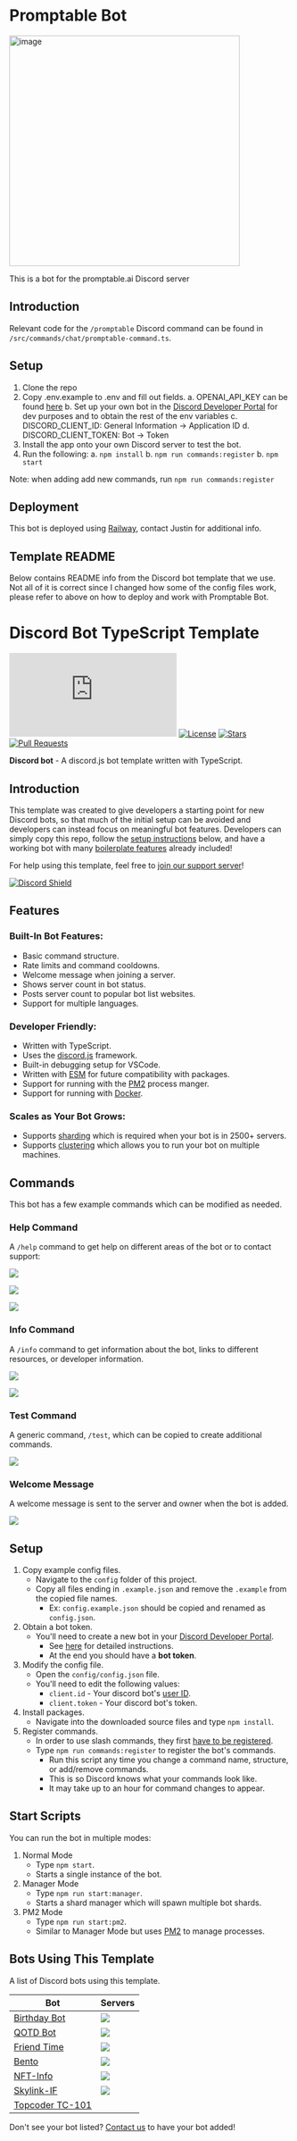 # Promptable Bot

<img width="413" alt="image" src="https://user-images.githubusercontent.com/54543035/216459347-fa8b878e-b24e-46c7-9521-dfce5cfec683.png">

This is a bot for the promptable.ai Discord server

## Introduction

Relevant code for the `/promptable` Discord command can be found in `/src/commands/chat/promptable-command.ts`.

## Setup

1. Clone the repo
2. Copy .env.example to .env and fill out fields.
    a. OPENAI_API_KEY can be found [here](https://platform.openai.com/account/api-keys)
    b. Set up your own bot in the [Discord Developer Portal](https://discord.com/developers/docs/getting-started#creating-an-app) for dev purposes and to obtain the rest of the env variables
    c. DISCORD_CLIENT_ID: General Information -> Application ID
    d. DISCORD_CLIENT_TOKEN: Bot -> Token
3. Install the app onto your own Discord server to test the bot.
4. Run the following:
a. `npm install`
b. `npm run commands:register`
b. `npm start`

Note: when adding add new commands, run `npm run commands:register`

## Deployment

This bot is deployed using [Railway](https://railway.app/), contact Justin for additional info.

## Template README
Below contains README info from the Discord bot template that we use. Not all of it is correct since I changed how some of the config files work, please refer to above on how to deploy and work with Promptable Bot.

# Discord Bot TypeScript Template

[![discord.js](https://img.shields.io/github/package-json/dependency-version/KevinNovak/Discord-Bot-TypeScript-Template/discord.js)](https://discord.js.org/)
[![License](https://img.shields.io/badge/license-MIT-blue)](https://opensource.org/licenses/MIT)
[![Stars](https://img.shields.io/github/stars/KevinNovak/Discord-Bot-TypeScript-Template.svg)](https://github.com/KevinNovak/Discord-Bot-TypeScript-Template/stargazers)
[![Pull Requests](https://img.shields.io/badge/Pull%20Requests-Welcome!-brightgreen)](https://github.com/KevinNovak/Discord-Bot-TypeScript-Template/pulls)

**Discord bot** - A discord.js bot template written with TypeScript.

## Introduction

This template was created to give developers a starting point for new Discord bots, so that much of the initial setup can be avoided and developers can instead focus on meaningful bot features. Developers can simply copy this repo, follow the [setup instructions](#setup) below, and have a working bot with many [boilerplate features](#features) already included!

For help using this template, feel free to [join our support server](https://discord.gg/Vyf6fEWbVr)!

[![Discord Shield](https://discord.com/api/guilds/660711235766976553/widget.png?style=shield)](https://discord.gg/Vyf6fEWbVr)

## Features

### Built-In Bot Features:

-   Basic command structure.
-   Rate limits and command cooldowns.
-   Welcome message when joining a server.
-   Shows server count in bot status.
-   Posts server count to popular bot list websites.
-   Support for multiple languages.

### Developer Friendly:

-   Written with TypeScript.
-   Uses the [discord.js](https://discord.js.org/) framework.
-   Built-in debugging setup for VSCode.
-   Written with [ESM](https://nodejs.org/api/esm.html#introduction) for future compatibility with packages.
-   Support for running with the [PM2](https://pm2.keymetrics.io/) process manger.
-   Support for running with [Docker](https://www.docker.com/).

### Scales as Your Bot Grows:

-   Supports [sharding](https://discordjs.guide/sharding/) which is required when your bot is in 2500+ servers.
-   Supports [clustering](https://github.com/KevinNovak/Discord-Bot-TypeScript-Template-Master-Api) which allows you to run your bot on multiple machines.

## Commands

This bot has a few example commands which can be modified as needed.

### Help Command

A `/help` command to get help on different areas of the bot or to contact support:

![](https://i.imgur.com/UUA4WzL.png)

![](https://i.imgur.com/YtDdmTe.png)

![](https://i.imgur.com/JXMisap.png)

### Info Command

A `/info` command to get information about the bot, links to different resources, or developer information.

![](https://i.imgur.com/jHp9rSG.png)

![](https://i.imgur.com/cOyCg49.png)

### Test Command

A generic command, `/test`, which can be copied to create additional commands.

![](https://i.imgur.com/lqjkNKM.png)

### Welcome Message

A welcome message is sent to the server and owner when the bot is added.

![](https://i.imgur.com/QBw8H8v.png)

## Setup

1. Copy example config files.
    - Navigate to the `config` folder of this project.
    - Copy all files ending in `.example.json` and remove the `.example` from the copied file names.
        - Ex: `config.example.json` should be copied and renamed as `config.json`.
2. Obtain a bot token.
    - You'll need to create a new bot in your [Discord Developer Portal](https://discord.com/developers/applications/).
        - See [here](https://www.writebots.com/discord-bot-token/) for detailed instructions.
        - At the end you should have a **bot token**.
3. Modify the config file.
    - Open the `config/config.json` file.
    - You'll need to edit the following values:
        - `client.id` - Your discord bot's [user ID](https://techswift.org/2020/04/22/how-to-find-your-user-id-on-discord/).
        - `client.token` - Your discord bot's token.
4. Install packages.
    - Navigate into the downloaded source files and type `npm install`.
5. Register commands.
    - In order to use slash commands, they first [have to be registered](https://discordjs.guide/creating-your-bot/command-deployment.html).
    - Type `npm run commands:register` to register the bot's commands.
        - Run this script any time you change a command name, structure, or add/remove commands.
        - This is so Discord knows what your commands look like.
        - It may take up to an hour for command changes to appear.

## Start Scripts

You can run the bot in multiple modes:

1. Normal Mode
    - Type `npm start`.
    - Starts a single instance of the bot.
2. Manager Mode
    - Type `npm run start:manager`.
    - Starts a shard manager which will spawn multiple bot shards.
3. PM2 Mode
    - Type `npm run start:pm2`.
    - Similar to Manager Mode but uses [PM2](https://pm2.keymetrics.io/) to manage processes.

## Bots Using This Template

A list of Discord bots using this template.

| Bot                                                                    | Servers                                                       |
| ---------------------------------------------------------------------- | ------------------------------------------------------------- |
| [Birthday Bot](https://top.gg/bot/656621136808902656)                  | ![](https://top.gg/api/widget/servers/656621136808902656.svg) |
| [QOTD Bot](https://top.gg/bot/713586207119900693)                      | ![](https://top.gg/api/widget/servers/713586207119900693.svg) |
| [Friend Time](https://top.gg/bot/471091072546766849)                   | ![](https://top.gg/api/widget/servers/471091072546766849.svg) |
| [Bento](https://top.gg/bot/787041583580184609)                         | ![](https://top.gg/api/widget/servers/787041583580184609.svg) |
| [NFT-Info](https://top.gg/bot/902249456072818708)                      | ![](https://top.gg/api/widget/servers/902249456072818708.svg) |
| [Skylink-IF](https://top.gg/bot/929527099922993162)                    | ![](https://top.gg/api/widget/servers/929527099922993162.svg) |
| [Topcoder TC-101](https://github.com/topcoder-platform/tc-discord-bot) |                                                               |

Don't see your bot listed? [Contact us](https://discord.gg/Vyf6fEWbVr) to have your bot added!

